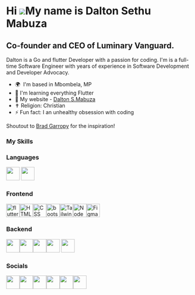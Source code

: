 Hi ![](https://user-images.githubusercontent.com/18350557/176309783-0785949b-9127-417c-8b55-ab5a4333674e.gif)My name is Dalton Sethu Mabuza
=====================================================================================================================================

Co-founder and CEO of Luminary Vanguard.
----------------------------

Dalton is a Go and flutter Developer with a passion for coding. I'm is a full-time Software Engineer with years of experience in Software Development and Developer Advocacy.

* 🌍  I'm based in Mbombela, MP
* 🧠  I'm learning everything Flutter
* 🏡  My website - [Dalton S.Mabuza](https://dalton-s-mabuza.netlify.app/)
* ✝️  Religion: Christian
* ⚡  Fun fact: I an unhealthy obsession with coding

Shoutout to [Brad Garropy](https://bradgarropy.com/) for the inspiration!

### My Skills

### Languages
<p>
  <img src="https://imgs.search.brave.com/7rpdS9uR48H9JMfgJzn8oMBNSBiMhl-0unCsszz63ZQ/rs:fit:860:0:0:0/g:ce/aHR0cHM6Ly9pbWdz/LnNlYXJjaC5icmF2/ZS5jb20vMmh4d2JP/MnFzeWZzTmE1MmVq/eVNSRmxnTlcxbmVP/dUJXX3pBbDRzRTdv/WS9yczpmaXQ6NTAw/OjA6MDowL2c6Y2Uv/YUhSMGNITTZMeTkx/Y0d4di9ZV1F1ZDJs/cmFXMWxaR2xoL0xt/OXlaeTkzYVd0cGNH/VmsvYVdFdlkyOXRi/Vzl1Y3k5aC9MMkV5/TDBSaGNuUmZjSEp2/L1ozSmhiVzFwYm1k/ZmJHRnUvWjNWaFoy/VmZiRzluYjE5cC9Z/Mjl1TG5OMlp3" width="36" height="36">   <img src="https://imgs.search.brave.com/DX72iRO5LI8qOUy2fRcpjn3xi0RFZsi2gAFdsTq2GdQ/rs:fit:860:0:0:0/g:ce/aHR0cHM6Ly9pbWdz/LnNlYXJjaC5icmF2/ZS5jb20vRXRCeWxO/Vno0WHFzTTlxdElq/NnZmakl2Z25OUjE5/bUxiT0stN3pDYUR4/VS9yczpmaXQ6NTAw/OjA6MDowL2c6Y2Uv/YUhSMGNITTZMeTl5/WVhjdS9aMmwwYUhW/aWRYTmxjbU52L2Ju/UmxiblF1WTI5dEwz/UmgvYm1Sd1puVnVM/M05yYVd4cy9MV2xq/YjI1ekwyMWhhVzR2/L2FXTnZibk12UzI5/MGJHbHUvTFV4cFoy/aDBMbk4yWnc" width="36" height="36">
</p>

### Frontend


<p>
<a href="https://docs.flutter.dev/" target="_blank" rel="noreferrer"><img src="https://imgs.search.brave.com/AuPt2roSDqnw7k743-p2hO4S_MxuvDjRMKkmKllpBDw/rs:fit:860:0:0:0/g:ce/aHR0cHM6Ly9jZG4u/d29ybGR2ZWN0b3Js/b2dvLmNvbS9sb2dv/cy9mbHV0dGVyLWxv/Z28uc3Zn" width="36" height="36" alt="flutter" /></a><a href="https://developer.mozilla.org/en-US/docs/Glossary/HTML5" target="_blank" rel="noreferrer"><img src="https://raw.githubusercontent.com/danielcranney/readme-generator/main/public/icons/skills/html5-colored.svg" width="36" height="36" alt="HTML5" /></a><a href="https://developer.mozilla.org/en-US/docs/Web/CSS" target="_blank" rel="noreferrer"><img src="https://imgs.search.brave.com/mglfu_675N11DBczte8uXHVrAVagq0a0CAXTFbHbdwA/rs:fit:860:0:0:0/g:ce/aHR0cHM6Ly9tZWRp/YTIuZGV2LnRvL2R5/bmFtaWMvaW1hZ2Uv/d2lkdGg9ODAwLGhl/aWdodD0sZml0PXNj/YWxlLWRvd24sZ3Jh/dml0eT1hdXRvLGZv/cm1hdD1hdXRvL2h0/dHBzOi8vZGV2LXRv/LXVwbG9hZHMuczMu/YW1hem9uYXdzLmNv/bS91cGxvYWRzL2Fy/dGljbGVzLzdqMzUz/djh4ZTFoODYxdWM1/aTUzLnBuZw" width="36" height="36" alt="CSS" /></a><a href="https://getbootstrap.com/docs/5.0/getting-started/introduction/" target="_blank" rel="noreferrer"><img src="https://imgs.search.brave.com/linDLuCrb1B71Jtl1QP-3vAdm7VNtPqEZWlf2RStp44/rs:fit:860:0:0:0/g:ce/aHR0cHM6Ly91cGxv/YWQud2lraW1lZGlh/Lm9yZy93aWtpcGVk/aWEvY29tbW9ucy9i/L2IyL0Jvb3RzdHJh/cF9sb2dvLnN2Zw" width="36" height="36" alt="bootstrap" /></a><a href="https://tailwindcss.com/" target="_blank" rel="noreferrer"><img src="https://raw.githubusercontent.com/danielcranney/readme-generator/main/public/icons/skills/tailwindcss-colored.svg" width="36" height="36" alt="TailwindCSS" /></a><a href="https://nodejs.org/en/" target="_blank" rel="noreferrer"><img src="https://raw.githubusercontent.com/danielcranney/readme-generator/main/public/icons/skills/nodejs-colored.svg" width="36" height="36" alt="NodeJS" /></a><a href="https://www.figma.com/" target="_blank" rel="noreferrer"><img src="https://raw.githubusercontent.com/danielcranney/readme-generator/main/public/icons/skills/figma-colored.svg" width="36" height="36" alt="Figma" /></a><p>

### Backend

<img src="https://imgs.search.brave.com/y0eWgJ_dadVyMgDmVqYimmLI5x4O8OuLM3h-iaHetXY/rs:fit:860:0:0:0/g:ce/aHR0cHM6Ly9pY29u/LmljZXBhbmVsLmlv/L1RlY2hub2xvZ3kv/c3ZnL01vbmdvREIu/c3Zn" width="36" height="36" /><img src="https://imgs.search.brave.com/14osNFB8UbePR5iGhs4iQ7s969an3VdTpmfVIepe3WU/rs:fit:500:0:0:0/g:ce/aHR0cHM6Ly91cGxv/YWQud2lraW1lZGlh/Lm9yZy93aWtpcGVk/aWEvY29tbW9ucy8y/LzI5L1Bvc3RncmVz/cWxfZWxlcGhhbnQu/c3Zn" width="36" height="36" /><img src="https://imgs.search.brave.com/OPII0jh6hUDctO_9zDf0Yy6U6WUwrUC04xSCkW-Iteo/rs:fit:500:0:0:0/g:ce/aHR0cHM6Ly9zdHls/ZXMucmVkZGl0bWVk/aWEuY29tL3Q1XzQ3/ZGEzbC9zdHlsZXMv/Y29tbXVuaXR5SWNv/bl84d2Jxa3Awcm96/amQxLmpwZz9mb3Jt/YXQ9cGpwZyZzPTcw/ODYyZWVjOWMyOWFh/MGMyNWYyYTZiOWU3/MDg2OThkZDAzNDc0/ZTU" width="36" height="36" /><img src="https://imgs.search.brave.com/s1xAn5YwOjh3TemyukTB_Gs0LcPF-J2NlFMeNdXtR7c/rs:fit:500:0:0:0/g:ce/aHR0cHM6Ly9zdGF0/aWMtMDAuaWNvbmR1/Y2suY29tL2Fzc2V0/cy4wMC9maXJlYmFz/ZS1pY29uLTc0Nngx/MDI0LTd6amozYW40/LnBuZw" width="36" height="36" />
<img src="https://imgs.search.brave.com/9UXPdAl0ceNsCCazWM_J7WUNSkvis_DGh-V-Gc-kUyk/rs:fit:860:0:0:0/g:ce/aHR0cHM6Ly9nZXR1/bWJyZWwuZ2l0aHVi/LmlvL3VtYnJlbC1h/cHBzLWdhbGxlcnkv/cG9ja2V0YmFzZS9p/Y29uLnN2Zw" width="36" height="36" />


### Socials

<p align="left">

<a href="https://www.linkedin.com/in/dalton-mabuza-9a5b87312?utm_source=share&utm_campaign=share_via&utm_content=profile&utm_medium=android_app"><img src="https://imgs.search.brave.com/LXrf9q3HsiV22lPSIyVBBGgDIZxs-evQYoICLYfQ9os/rs:fit:500:0:0:0/g:ce/aHR0cHM6Ly90NC5m/dGNkbi5uZXQvanBn/LzA5LzU5LzM3LzAx/LzM2MF9GXzk1OTM3/MDE3Nl9MbkFoWkY2/WjZ6UzBFRWhuRHM1/SjdVamNGckRDSWYw/SS5qcGc" width="36" height="36" /></a><a href="https://www.threads.net/@delta5by5_"><img src="https://imgs.search.brave.com/frV9OiN8z7ABCMHGT6KL26dooN0SQWaHS5lll4S2-58/rs:fit:500:0:0:0/g:ce/aHR0cHM6Ly91eHdp/bmcuY29tL3dwLWNv/bnRlbnQvdGhlbWVz/L3V4d2luZy9kb3du/bG9hZC9icmFuZHMt/YW5kLXNvY2lhbC1t/ZWRpYS90aHJlYWRz/LWFwcC1pY29uLnN2/Zw" width="36" height="36" /></a><a href="https://www.instagram.com/delta5by5_/profilecard/?igsh=MWRvb2IwYjFjOHE4"><img src="https://imgs.search.brave.com/BzkM3evygF8UiJx0iVTh6vAk7cDR24rfbP1RC2uwSn4/rs:fit:500:0:0:0/g:ce/aHR0cHM6Ly90My5m/dGNkbi5uZXQvanBn/LzAzLzEzLzc2LzA0/LzM2MF9GXzMxMzc2/MDQyMV90eFM2eHJU/YmEwcVdzaHZtYXNz/UWJDWGJTbEJwVzVs/Ry5qcGc" width="36" height="36" /></a><a href="https://www.youtube.com/@Delta5by5"><img src="https://imgs.search.brave.com/vmAkm24qIuZOBm-fmWuvRLu-0UE16jJb2VVdYQNwTpY/rs:fit:500:0:0:0/g:ce/aHR0cHM6Ly90My5m/dGNkbi5uZXQvanBn/LzA1LzQ4LzUxLzU0/LzM2MF9GXzU0ODUx/NTQ3N19YemZjd3A1/ZmwxZmZoYmM1c08z/a0hrd3JMSFFRVW1N/OS5qcGc" width="36" height="36" /></a><a href="https://www.facebook.com/profile.php?id=100091555257333"><img src="https://imgs.search.brave.com/hkjxquz-3zSt_fR7FI8XnFUNLGDOYe9QMRe5TA9OOeY/rs:fit:500:0:0:0/g:ce/aHR0cHM6Ly90NC5m/dGNkbi5uZXQvanBn/LzA4LzEyLzI0Lzkz/LzM2MF9GXzgxMjI0/OTMwMV95SDBiVWRz/SkJmb2I2dUgyTEtu/WlJlVThSNXpXdU1t/MS5qcGc" width="36" height="36" /></a><a href= "https://discord.com/invite/mP2RRKwse8"><img src="https://imgs.search.brave.com/vDB1Z3HirLGrDXe-48tKlZiYTz7KQv6iDNJP3Znid1o/rs:fit:500:0:0:0/g:ce/aHR0cHM6Ly9maXZl/cnItcmVzLmNsb3Vk/aW5hcnkuY29tL2lt/YWdlcy90X21haW4x/LHFfYXV0byxmX2F1/dG8scV9hdXRvLGZf/YXV0by9naWdzLzIw/NzcyNzYwMi9vcmln/aW5hbC9iZjM0Nzhi/NjI4YjkxMWYxNGU2/MTI3MDg2NDNlZDlm/ZjVkN2VkY2U3L21h/a2UteW91LWEtZGlz/Y29yZC1pY29uLWZv/ci15b3VyLXNldmVy/LmpwZw" width="36" height="36" /></a>



